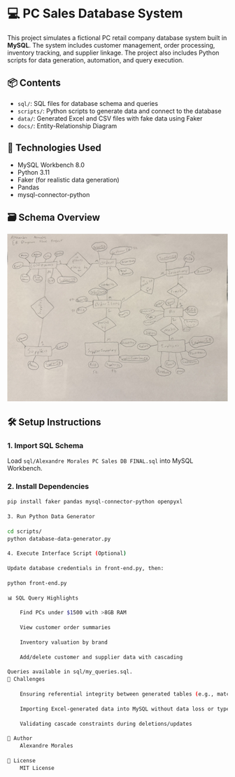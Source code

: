# 💻 PC Sales Database System

This project simulates a fictional PC retail company database system built in **MySQL**. The system includes customer management, order processing, inventory tracking, and supplier linkage. The project also includes Python scripts for data generation, automation, and query execution.

## 📦 Contents

- `sql/`: SQL files for database schema and queries
- `scripts/`: Python scripts to generate data and connect to the database
- `data/`: Generated Excel and CSV files with fake data using Faker
- `docs/`: Entity-Relationship Diagram

## 🔧 Technologies Used

- MySQL Workbench 8.0
- Python 3.11
- Faker (for realistic data generation)
- Pandas
- mysql-connector-python

## 🗃️ Schema Overview

![ER Diagram](https://github.com/alex-andre4/pc-sales-database/blob/main/Videos%20and%20Instructions/ERDiagram.jpg?raw=true)

## 🛠️ Setup Instructions

### 1. Import SQL Schema
Load `sql/Alexandre Morales PC Sales DB FINAL.sql` into MySQL Workbench.

### 2. Install Dependencies

```bash
pip install faker pandas mysql-connector-python openpyxl

3. Run Python Data Generator

cd scripts/
python database-data-generator.py

4. Execute Interface Script (Optional)

Update database credentials in front-end.py, then:

python front-end.py

📊 SQL Query Highlights

    Find PCs under $1500 with >8GB RAM

    View customer order summaries

    Inventory valuation by brand

    Add/delete customer and supplier data with cascading

Queries available in sql/my_queries.sql.
🚧 Challenges

    Ensuring referential integrity between generated tables (e.g., matching foreign keys)

    Importing Excel-generated data into MySQL without data loss or type mismatches

    Validating cascade constraints during deletions/updates

🧠 Author
    Alexandre Morales

📝 License
    MIT License
